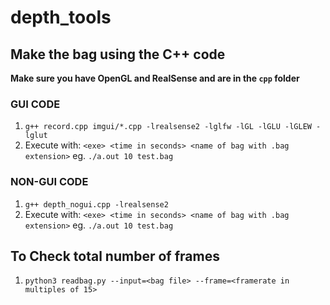 # depth_tools

## Make the bag using the C++ code
**Make sure you have OpenGL and RealSense and are in the `cpp` folder**
### GUI CODE
1.  `g++ record.cpp imgui/*.cpp -lrealsense2 -lglfw -lGL -lGLU -lGLEW -lglut`
2.  Execute with: `<exe> <time in seconds> <name of bag with .bag extension>` eg. `./a.out 10 test.bag`
### NON-GUI CODE <br>
1.  `g++ depth_nogui.cpp -lrealsense2`
2.  Execute with: `<exe> <time in seconds> <name of bag with .bag extension>` eg. `./a.out 10 test.bag`

## To Check total number of frames
1. `python3 readbag.py --input=<bag file> --frame=<framerate in multiples of 15>`

